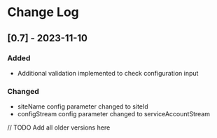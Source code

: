 # Change Log

## [0.7] - 2023-11-10
### Added
- Additional validation implemented to check configuration input

### Changed
- siteName config parameter changed to siteId
- configStream config parameter changed to serviceAccountStream

// TODO Add all older versions here